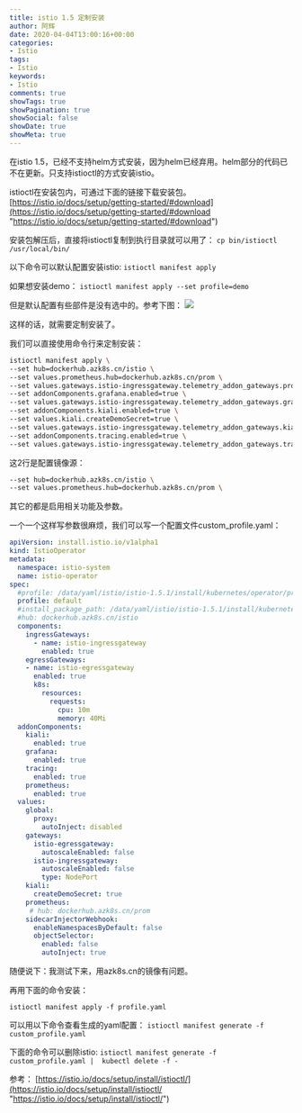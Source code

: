 ```yaml
---
title: istio 1.5 定制安装
author: 阿辉
date: 2020-04-04T13:00:16+00:00
categories:
- Istio
tags:
- Istio
keywords:
- Istio
comments: true
showTags: true
showPagination: true
showSocial: false
showDate: true
showMeta: true
---
```


在istio 1.5，已经不支持helm方式安装，因为helm已经弃用。helm部分的代码已不在更新。只支持istioctl的方式安装istio。

istioctl在安装包内，可通过下面的链接下载安装包。
[https://istio.io/docs/setup/getting-started/#download](https://istio.io/docs/setup/getting-started/#download "https://istio.io/docs/setup/getting-started/#download")

安装包解压后，直接将istioctl复制到执行目录就可以用了：
`cp bin/istioctl /usr/local/bin/`

以下命令可以默认配置安装istio:
`istioctl manifest apply`

如果想安装demo：
`istioctl manifest apply --set profile=demo`

但是默认配置有些部件是没有选中的。参考下图：
![](http://www.huilog.com/wp-content/uploads/2020/04/a11d3b4939fa4f77a258770037efa87f.png)

<!--more-->
这样的话，就需要定制安装了。

我们可以直接使用命令行来定制安装：
```bash
istioctl manifest apply \
--set hub=dockerhub.azk8s.cn/istio \
--set values.prometheus.hub=dockerhub.azk8s.cn/prom \
--set values.gateways.istio-ingressgateway.telemetry_addon_gateways.prometheus_gateway.enabled=true \
--set addonComponents.grafana.enabled=true \
--set values.gateways.istio-ingressgateway.telemetry_addon_gateways.grafana_gateway.enabled=true \
--set addonComponents.kiali.enabled=true \
--set values.kiali.createDemoSecret=true \
--set values.gateways.istio-ingressgateway.telemetry_addon_gateways.kiali_gateway.enabled=true \
--set addonComponents.tracing.enabled=true \
--set values.gateways.istio-ingressgateway.telemetry_addon_gateways.tracing_gateway.enabled=true
```

这2行是配置镜像源：

```bash
--set hub=dockerhub.azk8s.cn/istio \
--set values.prometheus.hub=dockerhub.azk8s.cn/prom \
```

其它的都是启用相关功能及参数。

一个一个这样写参数很麻烦，我们可以写一个配置文件custom_profile.yaml：
```yaml
apiVersion: install.istio.io/v1alpha1
kind: IstioOperator
metadata:
  namespace: istio-system
  name: istio-operator
spec:
  #profile: /data/yaml/istio/istio-1.5.1/install/kubernetes/operator/profiles/default.yaml
  profile: default
  #install_package_path: /data/yaml/istio/istio-1.5.1/install/kubernetes/operator/charts
  #hub: dockerhub.azk8s.cn/istio
  components:
    ingressGateways:
      - name: istio-ingressgateway
        enabled: true
    egressGateways:
    - name: istio-egressgateway
      enabled: true
      k8s:
        resources:
          requests:
            cpu: 10m
            memory: 40Mi
  addonComponents:
    kiali:
      enabled: true
    grafana:
      enabled: true
    tracing:
      enabled: true
    prometheus:
      enabled: true
  values:
    global:
      proxy:
        autoInject: disabled
    gateways:
      istio-egressgateway:
        autoscaleEnabled: false
      istio-ingressgateway:
        autoscaleEnabled: false
        type: NodePort
    kiali:
      createDemoSecret: true
    prometheus:
     # hub: dockerhub.azk8s.cn/prom
    sidecarInjectorWebhook:
      enableNamespacesByDefault: false
      objectSelector:
        enabled: false
        autoInject: true
```
随便说下：我测试下来，用azk8s.cn的镜像有问题。

再用下面的命令安装：

`istioctl manifest apply -f profile.yaml`

可以用以下命令查看生成的yaml配置：
`istioctl manifest generate -f custom_profile.yaml`

下面的命令可以删除istio:
`istioctl manifest generate -f custom_profile.yaml |  kubectl delete -f -`

参考：
[https://istio.io/docs/setup/install/istioctl/](https://istio.io/docs/setup/install/istioctl/ "https://istio.io/docs/setup/install/istioctl/")